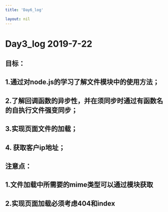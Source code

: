 ```yaml
---
title: 'Day6_log'

layout: nil
---
```




# Day3_log 			2019-7-22

## 目标：

## 1.通过对node.js的学习了解文件模块中的使用方法；

## 2.了解回调函数的异步性，并在须同步时通过有函数名的自执行文件强变同步；

## 3.实现页面文件的加载；

## 4. 获取客户ip地址；

## 注意点：

## 1.文件加载中所需要的mime类型可以通过模块获取

## 2.实现页面加载必须考虑404和index

